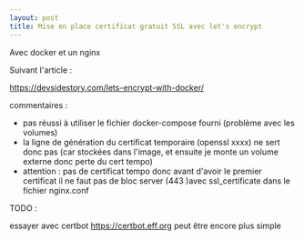 ```yaml
---
layout: post
title: Mise en place certificat gratuit SSL avec let's encrypt
---
```

Avec docker et un nginx

Suivant l'article : 

<https://devsidestory.com/lets-encrypt-with-docker/>

commentaires :

* pas réussi à utiliser le fichier docker-compose fourni (problème avec les volumes)
* la ligne de génération du certificat temporaire (openssl xxxx) ne sert donc pas (car stockées dans l'image, et ensuite je monte un volume externe donc perte du cert tempo)
* attention : pas de certificat tempo donc avant d'avoir le premier certificat il ne faut pas de bloc server (443 )avec ssl_certificate dans le fichier nginx.conf

TODO :

essayer avec certbot <https://certbot.eff.org> peut être encore plus simple

